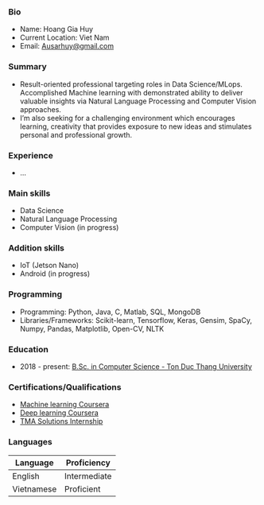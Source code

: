 ### Bio
- Name: Hoang Gia Huy
- Current Location: Viet Nam
- Email: Ausarhuy@gmail.com
### Summary
- Result-oriented professional targeting roles in Data Science/MLops. Accomplished Machine learning with demonstrated ability to deliver valuable insights via Natural Language Processing and Computer Vision approaches.
- I’m also seeking for a challenging environment which encourages learning, creativity that provides exposure to new ideas and stimulates personal and professional growth.
### Experience
- ...
### Main skills
- Data Science
- Natural Language Processing
- Computer Vision (in progress)
### Addition skills
- IoT (Jetson Nano)
- Android (in progress)
### Programming
- Programming: Python, Java, C, Matlab, SQL, MongoDB
- Libraries/Frameworks: Scikit-learn, Tensorflow, Keras, Gensim, SpaCy, Numpy, Pandas, Matplotlib, Open-CV, NLTK
### Education
- 2018 - present: [B.Sc. in Computer Science - Ton Duc Thang University](https://www.linkedin.com/school/ton-duc-thang-university/?originalSubdomain=vn)
### Certifications/Qualifications
- [Machine learning Coursera](https://coursera.org/share/7d1a910c51a1218e6a9d3d516a9f6554)
- [Deep learning Coursera](https://coursera.org/share/697dad03c3b610146a57800048f7fc99)
- [TMA Solutions Internship](https://drive.google.com/file/d/1PzTyQYL4c_xiUgl63mggUjeukhYVifZm/view?usp=sharing)
### Languages
| Language   | Proficiency  |
|------------|--------------|
| English    | Intermediate |
| Vietnamese | Proficient   |

